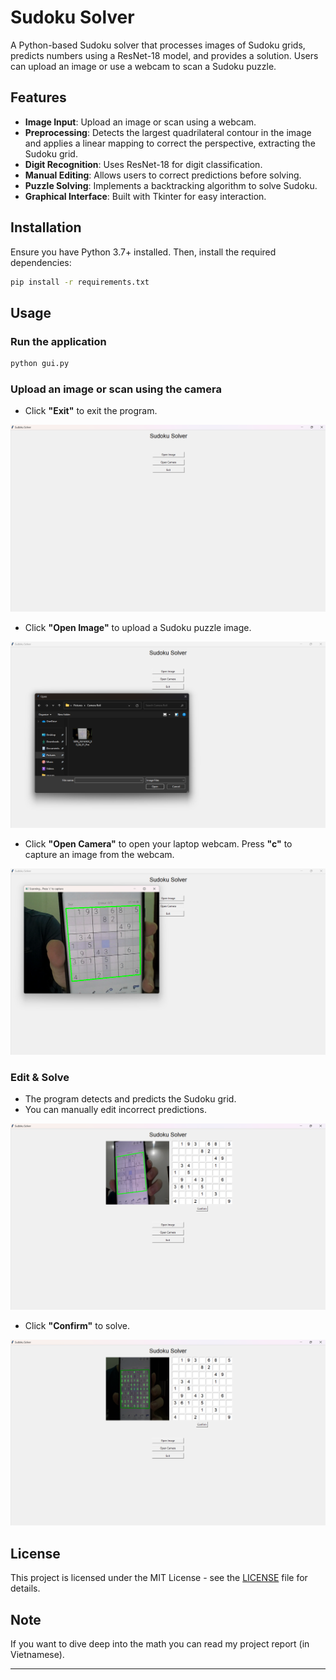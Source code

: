 # Sudoku Solver

A Python-based Sudoku solver that processes images of Sudoku grids, predicts numbers using a ResNet-18 model, and provides a solution. Users can upload an image or use a webcam to scan a Sudoku puzzle.

## Features

- **Image Input**: Upload an image or scan using a webcam.
- **Preprocessing**: Detects the largest quadrilateral contour in the image and applies a linear mapping to correct the perspective, extracting the Sudoku grid.
- **Digit Recognition**: Uses ResNet-18 for digit classification.
- **Manual Editing**: Allows users to correct predictions before solving.
- **Puzzle Solving**: Implements a backtracking algorithm to solve Sudoku.
- **Graphical Interface**: Built with Tkinter for easy interaction.

## Installation

Ensure you have Python 3.7+ installed. Then, install the required dependencies:

```sh
pip install -r requirements.txt
```

## Usage

### Run the application

```sh
python gui.py
```

### Upload an image or scan using the camera

- Click **"Exit"** to exit the program.


![Interface](https://github.com/minhtran0901/SudokuScan2Solve/blob/main/Interface.png)


- Click **"Open Image"** to upload a Sudoku puzzle image.


![Open Image](https://github.com/minhtran0901/SudokuScan2Solve/blob/main/Selecting%20image.png)


- Click **"Open Camera"** to open your laptop webcam. Press **"c"** to capture an image from the webcam.


![Scanning](https://github.com/minhtran0901/SudokuScan2Solve/blob/main/Scanning.png)

### Edit & Solve

- The program detects and predicts the Sudoku grid.
- You can manually edit incorrect predictions.


![Editing](https://github.com/minhtran0901/SudokuScan2Solve/blob/main/Verify%20Prediction.png)


- Click **"Confirm"** to solve.


![Final result](https://github.com/minhtran0901/SudokuScan2Solve/blob/main/Solved%20puzzle.png)


## License

This project is licensed under the MIT License - see the [LICENSE](LICENSE) file for details.

## Note

If you want to dive deep into the math you can read my project report (in Vietnamese).

---
